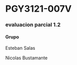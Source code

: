 <h1>PGY3121-007V</h1>
<h3>evaluacion parcial 1.2</h3>

<h4>Grupo</h4>

<p>Esteban Salas</p>
<p>Nicolas Bustamante</p>
